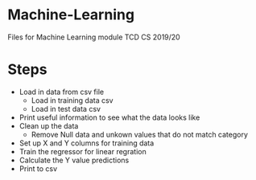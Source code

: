 # Machine-Learning
Files for Machine Learning module TCD CS 2019/20

# Steps
* Load in data from csv file
  * Load in training data csv
  * Load in test data csv
* Print useful information to see what the data looks like
* Clean up the data
  * Remove Null data and unkown values that do not match category
* Set up X and Y columns for training data
* Train the regressor for linear regration
* Calculate the Y value predictions
* Print to csv

